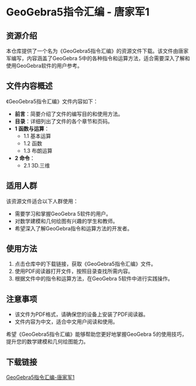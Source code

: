 # GeoGebra5指令汇编 - 唐家军1

## 资源介绍

本仓库提供了一个名为《GeoGebra5指令汇编》的资源文件下载。该文件由唐家军编写，内容涵盖了GeoGebra 5中的各种指令和运算方法，适合需要深入了解和使用GeoGebra软件的用户参考。

## 文件内容概述

《GeoGebra5指令汇编》文件内容如下：

- **前言**：简要介绍了文件的编写目的和使用方法。
- **目录**：详细列出了文件的各个章节和页码。
- **1 函数与运算**：
  - 1.1 基本运算
  - 1.2 函数
  - 1.3 布朗运算
- **2 命令**：
  - 2.1 3D.三维

## 适用人群

该资源文件适合以下人群使用：

- 需要学习和掌握GeoGebra 5软件的用户。
- 对数学建模和几何绘图有兴趣的学生和教师。
- 希望深入了解GeoGebra指令和运算方法的开发者。

## 使用方法

1. 点击仓库中的下载链接，获取《GeoGebra5指令汇编》文件。
2. 使用PDF阅读器打开文件，按照目录查找所需内容。
3. 根据文件中的指令和运算方法，在GeoGebra 5软件中进行实践操作。

## 注意事项

- 该文件为PDF格式，请确保您的设备上安装了PDF阅读器。
- 文件内容为中文，适合中文用户阅读和使用。

希望《GeoGebra5指令汇编》能够帮助您更好地掌握GeoGebra 5的使用技巧，提升您的数学建模和几何绘图能力。

## 下载链接

[GeoGebra5指令汇编-唐家军1](https://pan.quark.cn/s/1f926c14bde0)